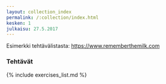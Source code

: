 ```yaml
---
layout: collection_index
permalink: /:collection/index.html
kesken: 1
julkaisu: 27.5.2017
---
```



Esimerkki tehtävälistasta: <https://www.rememberthemilk.com>

### Tehtävät

{% include exercises_list.md %}
